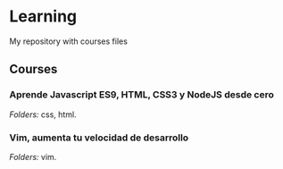 # Learning
My repository with courses files

## Courses
###  Aprende Javascript ES9, HTML, CSS3 y NodeJS desde cero
*Folders:* css, html.

### Vim, aumenta tu velocidad de desarrollo
*Folders:* vim.
